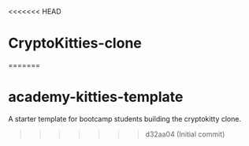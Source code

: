<<<<<<< HEAD
# CryptoKitties-clone
=======
# academy-kitties-template
A starter template for bootcamp students building the cryptokitty clone.
>>>>>>> d32aa04 (Initial commit)
